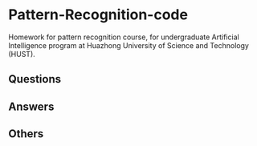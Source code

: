 # Pattern-Recognition-code
Homework for pattern recognition course, for undergraduate Artificial Intelligence program at Huazhong University of Science and Technology (HUST).

## Questions 

## Answers

## Others

